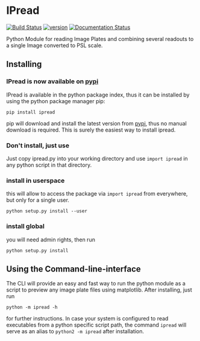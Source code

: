 IPread
======
[![Build Status](https://travis-ci.org/skuschel/IPread.svg?branch=master)](https://travis-ci.org/skuschel/IPread)
[![version](https://img.shields.io/pypi/v/ipread.svg)](https://pypi.python.org/pypi/ipread/)
[![Documentation Status](https://readthedocs.org/projects/ipread/badge/?version=latest)](http://ipread.readthedocs.org)

Python Module for reading Image Plates and combining several readouts to a single Image converted to PSL scale.


Installing
----------
### IPread is now available on [pypi](https://pypi.python.org/pypi/ipread/)

IPread is available in the python package index, thus it can be installed by using the python package manager pip:

`pip install ipread`

pip will download and install the latest version from [pypi](https://pypi.python.org/pypi/ipread/), thus no manual download is required. This is surely the easiest way to install ipread.

### Don't install, just use

Just copy ipread.py into your working directory and use `import ipread` in any python script in that directory.

### install in userspace

this will allow to access the package via `import ipread` from everywhere, but only for a single user.

`python setup.py install --user`

### install global

you will need admin rights, then run

`python setup.py install`



Using the Command-line-interface
--------------------------------

The CLI will provide an easy and fast way to run the python module as a script to preview any image plate files using matplotlib. After installing, just run

`python -m ipread -h`

for further instructions. In case your system is configured to read executables from a python specific script path, the command `ipread` will serve as an alias to `python2 -m ipread` after installation.
